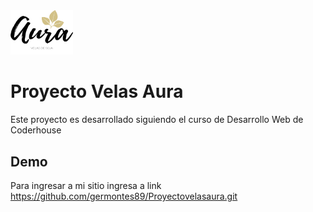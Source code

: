 <img src="images/Logoaura.png" width="100px" >

# Proyecto Velas Aura

Este proyecto es desarrollado siguiendo el curso de Desarrollo Web de Coderhouse


## Demo

Para ingresar a mi sitio ingresa a link https://github.com/germontes89/Proyectovelasaura.git
